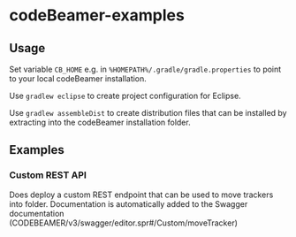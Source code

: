 # codeBeamer-examples

## Usage
Set variable `CB_HOME` e.g. in `%HOMEPATH%/.gradle/gradle.properties` to point to your local codeBeamer installation.  

Use `gradlew eclipse` to create project configuration for Eclipse.

Use `gradlew assembleDist` to create distribution files that can be installed by extracting into the codeBeamer installation folder.

## Examples

### Custom REST API

Does  deploy a custom REST endpoint that can be used to move trackers into folder.
Documentation is automatically added to the Swagger documentation (CODEBEAMER/v3/swagger/editor.spr#/Custom/moveTracker)
